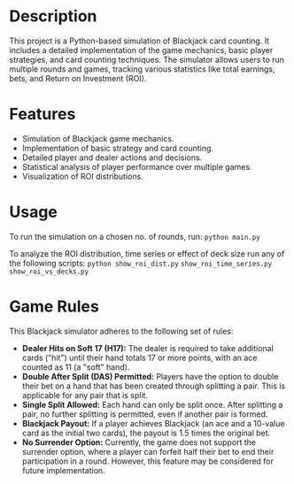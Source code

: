 # Description
This project is a Python-based simulation of Blackjack card counting. It includes a detailed implementation of the game mechanics, basic player strategies, and card counting techniques. The simulator allows users to run multiple rounds and games, tracking various statistics like total earnings, bets, and Return on Investment (ROI).


# Features
- Simulation of Blackjack game mechanics.
- Implementation of basic strategy and card counting.
- Detailed player and dealer actions and decisions.
- Statistical analysis of player performance over multiple games.
- Visualization of ROI distributions.


# Usage

To run the simulation on a chosen no. of rounds, run:
```python main.py```

To analyze the ROI distribution, time series or effect of deck size run any of the following scripts:
```python show_roi_dist.py```
```show_roi_time_series.py```
```show_roi_vs_decks.py```


# Game Rules

This Blackjack simulator adheres to the following set of rules:

- **Dealer Hits on Soft 17 (H17):** The dealer is required to take additional cards ("hit") until their hand totals 17 or more points, with an ace counted as 11 (a "soft" hand).
- **Double After Split (DAS) Permitted:** Players have the option to double their bet on a hand that has been created through splitting a pair. This is applicable for any pair that is split.
- **Single Split Allowed:** Each hand can only be split once. After splitting a pair, no further splitting is permitted, even if another pair is formed.
- **Blackjack Payout:** If a player achieves Blackjack (an ace and a 10-value card as the initial two cards), the payout is 1.5 times the original bet.
- **No Surrender Option:** Currently, the game does not support the surrender option, where a player can forfeit half their bet to end their participation in a round. However, this feature may be considered for future implementation.